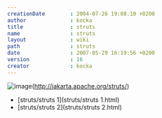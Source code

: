 ```yaml
---
creationDate        : 2004-07-26 19:08:10 +0200 
author              : kocka 
title               : struts 
name                : struts 
layout              : wiki 
path                : struts 
date                : 2007-05-29 16:19:56 +0200 
version             : 16 
creator             : kocka 
---
```

![image](http://struts.apache.org/images/struts.gif)(http://jakarta.apache.org/struts/)


-   [struts/struts 1](struts/struts 1.html)
-   [struts/struts 2](struts/struts 2.html)



